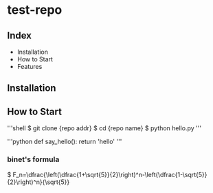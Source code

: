 # test-repo

## Index

- Installation
- How to Start
- Features

## Installation

## How to Start

'''shell
$ git clone {repo addr}
$ cd {repo name} 
$ python hello.py
'''

'''python
def say_hello():
    return 'hello'
'''

### binet's formula

$ F_n=\dfrac{\left(\dfrac{1+\sqrt{5}}{2}\right)^n-\left(\dfrac{1-\sqrt{5}}{2}\right)^n}{\sqrt{5}}

